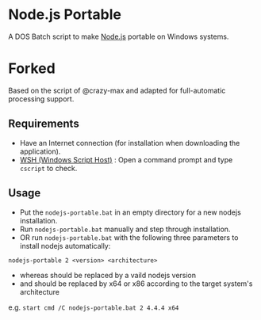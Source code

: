 # Node.js Portable

A DOS Batch script to make [Node.js](http://nodejs.org/) portable on Windows systems.

# Forked

Based on the script of @crazy-max and adapted for full-automatic processing support.

## Requirements

* Have an Internet connection (for installation when downloading the application).
* [WSH (Windows Script Host)](http://support.microsoft.com/kb/232211) : Open a command prompt and type ``cscript`` to check.

## Usage

* Put the ``nodejs-portable.bat`` in an empty directory for a new nodejs installation.
* Run ``nodejs-portable.bat`` manually and step through installation.
* OR run ``nodejs-portable.bat`` with the following three parameters to install nodejs automatically:

``nodejs-portable 2 <version> <architecture>``

* whereas <version> should be replaced by a vaild nodejs version 
* and <architecture> should be replaced by x64 or x86 according to the target system's architecture

e.g. ``start cmd /C nodejs-portable.bat 2 4.4.4 x64``
